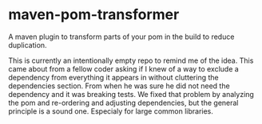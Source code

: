 # maven-pom-transformer
A maven plugin to transform parts of your pom in the build to reduce duplication.

This is currently an intentionally empty repo to remind me of the idea.
This came about from a fellow coder asking if I knew of a way to exclude a dependency from everything it appears in without cluttering the dependencies section. From when he was sure he did not need the dependency and it was breaking tests. We fixed that problem by analyzing the pom and re-ordering and adjusting dependencies, but the general principle is a sound one. Especialy for large common libraries.
